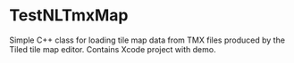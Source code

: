 TestNLTmxMap
============

Simple C++ class for loading tile map data from TMX files produced by the Tiled tile map editor. Contains Xcode project with demo.